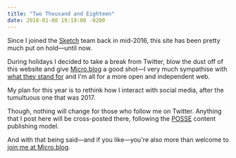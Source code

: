 ```yaml
---
title: "Two Thousand and Eighteen"
date: 2018-01-08 19:19:00 -0200
---
```


Since I joined the [Sketch](https://sketchapp.com/) team back in mid-2016, this site has been pretty much put on hold—until now.

During holidays I decided to take a break from Twitter, blow the dust off of this website and give [Micro.blog](https://micro.blog/) a good shot—I very much sympathise with [what they stand for](http://help.micro.blog/2015/why-i-created-this/) and I'm all for a more open and independent web.

My plan for this year is to rethink how I interact with social media, after the tumultuous one that was 2017.

Though, nothing will change for those who follow me on Twitter. Anything that I post here will be cross-posted there, following the [POSSE](https://indieweb.org/POSSE) content publishing model.

And with that being said—and if you like—you're also more than welcome to [join me at Micro.blog](https://micro.blog/mmarfil).
